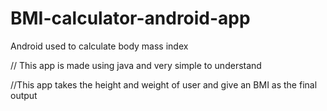 # BMI-calculator-android-app
Android used to calculate body mass index


// This app is made using java and very simple to understand

//This app takes the height and weight of user and give an BMI as the final output




